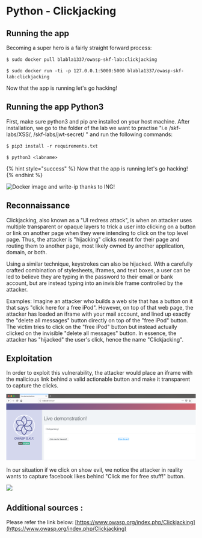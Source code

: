 # Python - Clickjacking

## Running the app

Becoming a super hero is a fairly straight forward process:

```
$ sudo docker pull blabla1337/owasp-skf-lab:clickjacking
```

```
$ sudo docker run -ti -p 127.0.0.1:5000:5000 blabla1337/owasp-skf-lab:clickjacking
```

Now that the app is running let's go hacking!

## Running the app Python3

First, make sure python3 and pip are installed on your host machine. After installation, we go to the folder of the lab we want to practise "i.e /skf-labs/XSS/, /skf-labs/jwt-secret/ " and run the following commands:

```
$ pip3 install -r requirements.txt
```

```
$ python3 <labname>
```

{% hint style="success" %}
Now that the app is running let's go hacking!
{% endhint %}

![Docker image and write-ip thanks to ING!](<../../.gitbook/assets/ing\_primary\_logo (2).png>)

## Reconnaissance

Clickjacking, also known as a "UI redress attack", is when an attacker uses multiple transparent or opaque layers to trick a user into clicking on a button or link on another page when they were intending to click on the top level page. Thus, the attacker is "hijacking" clicks meant for their page and routing them to another page, most likely owned by another application, domain, or both.

Using a similar technique, keystrokes can also be hijacked. With a carefully crafted combination of stylesheets, iframes, and text boxes, a user can be led to believe they are typing in the password to their email or bank account, but are instead typing into an invisible frame controlled by the attacker.

Examples: Imagine an attacker who builds a web site that has a button on it that says "click here for a free iPod". However, on top of that web page, the attacker has loaded an iframe with your mail account, and lined up exactly the "delete all messages" button directly on top of the "free iPod" button. The victim tries to click on the "free iPod" button but instead actually clicked on the invisible "delete all messages" button. In essence, the attacker has "hijacked" the user's click, hence the name "Clickjacking".

## Exploitation

In order to exploit this vulnerability, the attacker would place an iframe with the malicious link behind a valid actionable button and make it transparent to capture the clicks.

![](<../../.gitbook/assets/click1 (1).png>)

In our situation if we click on show evil, we notice the attacker in reality wants to capture facebook likes behind "Click me for free stuff!" button.

![](../../.gitbook/assets/click2.png)

## Additional sources :

Please refer the link below: [https://www.owasp.org/index.php/Clickjacking](https://www.owasp.org/index.php/Clickjacking)
